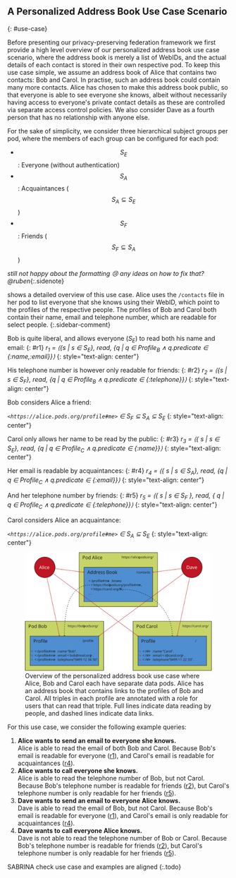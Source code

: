 ## A Personalized Address Book Use Case Scenario
{: #use-case}

Before presenting our privacy-preserving federation framework we first provide a high level overview of our personalized address book use case scenario,
where the address book is merely a list of WebIDs,
and the actual details of each contact is stored in their own respective pod.
To keep this use case simple, we assume an address book of Alice that contains two contacts: Bob and Carol.
In practise, such an address book could contain many more contacts.
Alice has chosen to make this address book public,
so that everyone is able to see everyone she knows,
albeit without necessarily having access to everyone's private contact details as these are controlled via separate access control policies.
We also consider Dave as a fourth person that has no relationship with anyone else.

For the sake of simplicity, we consider three hierarchical subject groups per pod,
where the members of each group can be configured for each pod:

- $$S_E$$: Everyone (without authentication)
- $$S_A$$: Acquaintances ($$S_A \subseteq S_E$$)
- $$S_F$$: Friends ($$S_F \subseteq S_A$$)



<!--
{::options parse_block_html="true" /}
<div class="bs-callout bs-callout-info">
  <strong>Roles, Rules and Confusion</strong>\\
  Later on (i.e., [](#access-policy-specification)) we use `R1C, R2B, etc.` to indicate `Rules` of Carol, Bob,... Also, the current description above may be focusing too much on the **Role** part, rather than roles being just one of the aspects of a policy.. What about something along the lines of:

- a policy `p` consisting of a set of rules `R` where each rule `r` is represented as \\
  a tuple `r = ⟨t, s, a, o⟩` with
  - `t ∈ {perm,proh,obl}` - specifying the `type` of the rule \*
  - `s` - the party/user/group... to which this rule applies to (WHO)
  - `a` - the action/mode/... to be executed (HOW)
  - `o` - the resource/asset/asset group/... in question (WHAT)

\* TBD → only required if we want to add the concept of _obligations_ at some point too.. otherwise, every `r` would represent an explicit permission, thus if there's no applicable rule for a request the request should be denied (prohibition)

</div>

{::options parse_block_html="false" /} -->

*still not happy about the formatting 😢  any ideas on how to fix that? @ruben*{:.sidenote}

[](#figure-use-case) shows a detailed overview of this use case.
Alice uses the `/contacts` file in her pod to list everyone that she knows using their WebID,
which point to the profiles of the respective people.
The profiles of Bob and Carol both contain their name, email and telephone number,
which are readable for select people.
{:.sidebar-comment}

Bob is quite liberal, and allows everyone (_S<sub>E</sub>_) to read both his name and email:
{: #r1}
<em>r<sub>1</sub> = ⟨{s | s ∈ S<sub>E</sub>}, read, {q | q ∈ Profile<sub>B</sub> ∧ q.predicate ∈ {:name,:email}}⟩</em>
{: style="text-align: center"}

His telephone number is however only readable for friends:
{: #r2}
<em>r<sub>2</sub> = ⟨{s | s ∈ S<sub>F</sub>}, read, {q | q ∈ Profile<sub>B</sub> ∧ q.predicate ∈ {:telephone}}⟩</em>
{: style="text-align: center"}

Bob considers Alice a friend:

_`<https://alice.pods.org/profile#me>` ∈ S<sub>F</sub> ⊆ S<sub>A</sub> ⊆ S<sub>E</sub>_
{: style="text-align: center"}

Carol only allows her name to be read by the public:
{: #r3}
<em>r<sub>3</sub> = ⟨{ s | s ∈ S<sub>E</sub>}, read, {q | q ∈ Profile<sub>C</sub> ∧ q.predicate ∈ {:name}}⟩</em>
{: style="text-align: center"}

Her email is readable by acquaintances:
{: #r4}
<em>r<sub>4</sub> = ⟨{ s | s ∈ S<sub>A</sub>}, read, {q | q ∈ Profile<sub>C</sub> ∧ q.predicate ∈ {:email}}⟩</em>
{: style="text-align: center"}

And her telephone number by friends:
{: #r5}
<em>r<sub>5</sub> = ⟨{ s | s ∈ S<sub>F</sub> }, read, { q | q ∈ Profile<sub>C</sub> ∧ q.predicate ∈ {:telephone}}⟩</em>
{: style="text-align: center"}

Carol considers Alice an acquaintance:

_`<https://alice.pods.org/profile#me>` ∈ S<sub>A</sub> ⊆ S<sub>E</sub>_
{: style="text-align: center"}

<figure id="figure-use-case" class="sidebar-comment">
<img src="img/use-case.svg" alt="[Personal Address Book]" class="figure-width-twothird">
<figcaption markdown="block">
Overview of the personalized address book use case where Alice, Bob and Carol each have separate data pods.
Alice has an address book that contains links to the profiles of Bob and Carol.
All triples in each profile are annotated with a role for users that can read that triple.
Full lines indicate data reading by people,
and dashed lines indicate data links.
</figcaption>
</figure>

<!--

**Bob is quite liberal, and allows everyone to read both his name and email.**

- \$$r1_B = \langle\{s\;\vert\;s \in S_E\}, read, \{o\;\vert\;o \in File_B \wedge o \subseteq \{name, email\}\}\rangle$$

**His telephone number is however only readable for friends.**

- `r2`<sub>`B`</sub> `= ⟨{s | s ∈ Friends`<sub>`C`</sub>`}, read, {o | o ∈ File`<sub>`Friends`<sub>`B`</sub></sub>`∧ o ⊆ {telephone number}⟩`

**Bob considers Alice a friend**

- `Alice ∈ S`<sub>`F`</sub>`, S`<sub>`F`</sub>`⊆ S`<sub>`A`</sub>`⊆ S`<sub>`E`</sub>
- `Alice ∈ S`<sub>`F`</sub>`, Alice ∈ S`<sub>`A`</sub>`, Alice ∈ S`<sub>`E`</sub>
- `{Alice} ⊆ S`<sub>`F`</sub>` ⊆ S`<sub>`A`</sub>`⊆ S`<sub>`E`</sub>


**Carol allows only her name to be read by the public**

- `r1`<sub>`C`</sub> `= ⟨{s | s ∈ Everyone}, read, {o | o ∈ File`<sub>`Everyone`</sub>`∧ o ⊆ name}⟩`

**Her email is only readable by acquaintances**

- `r2`<sub>`C`</sub> `= ⟨{s | s ∈ Acquaintances`<sub>`C`</sub>`}, read, {o | o ∈ File`<sub>`Acquaintances`<sub>`C`</sub></sub>`∧ o ⊆ email}⟩`

**Her telephone number is readable by friends only**

- `r3`<sub>`C`</sub> `= ⟨{s | s ∈ Friends`<sub>`C`</sub>`}, read, {o | o ∈ File`<sub>`Friends`<sub>`C`</sub></sub>`∧ o ⊆ telephone number}⟩`

**Carol considers Alice a acquaintance**

- Alice $$\in S_A\subseteq S_E$$
- Alice $$\notin S_F$$, Alice $$\in S_A$$, Alice $$\in S_E$$ -->

For this use case, we consider the following example queries:

1. **Alice wants to send an email to everyone she knows.**
   <br />
   Alice is able to read the email of both Bob and Carol.
   Because Bob's email is readable for everyone ([r1](#r1)),
   and Carol's email is readable for acquaintances ([r4](#r4)).
2. **Alice wants to call everyone she knows.**
   <br />
   Alice is able to read the telephone number of Bob, but not Carol.
   Because Bob's telephone number is readable for friends ([r2](#r2)),
   but Carol's telephone number is only readable for her friends ([r5](#r5)).
3. **Dave wants to send an email to everyone Alice knows.**
   <br />
   Dave is able to read the email of Bob, but not Carol.
   Because Bob's email is readable for everyone ([r1](#r1)),
   and Carol's email is only readable for acquaintances ([r4](#r4)).
4. **Dave wants to call everyone Alice knows.**
   <br />
   Dave is not able to read the telephone number of Bob or Carol.
   Because Bob's telephone number is readable for friends ([r2](#r2)),
   but Carol's telephone number is only readable for her friends ([r5](#r5)).


SABRINA check use case and examples are aligned
{:.todo}
